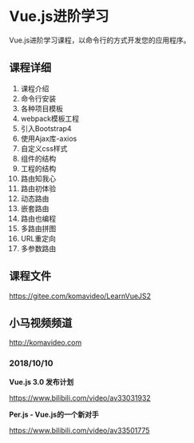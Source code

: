 Vue.js进阶学习
=============

Vue.js进阶学习课程，以命令行的方式开发您的应用程序。

## 课程详细

1. 课程介绍
2. 命令行安装
3. 各种项目模板
4. webpack模板工程
5. 引入Bootstrap4
6. 使用Ajax库-axios
7. 自定义css样式
8. 组件的结构
9. 工程的结构
10. 路由知我心
11. 路由初体验
12. 动态路由
13. 嵌套路由
14. 路由也编程
15. 多路由拼图
16. URL重定向
17. 多参数路由

## 课程文件

https://gitee.com/komavideo/LearnVueJS2

## 小马视频频道

http://komavideo.com

### 2018/10/10

**Vue.js 3.0 发布计划**

https://www.bilibili.com/video/av33031932

**Per.js - Vue.js的一个新对手**

https://www.bilibili.com/video/av33501775
